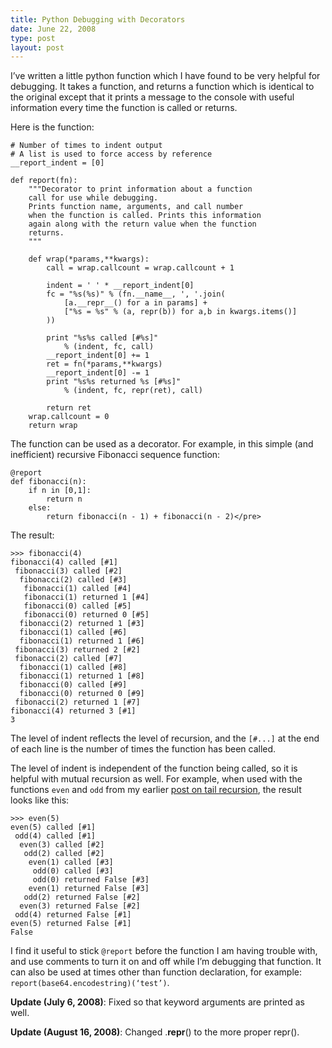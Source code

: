 ```yaml
---
title: Python Debugging with Decorators
date: June 22, 2008
type: post
layout: post
---
```

I’ve written a little python function which I have found to be very helpful for debugging. It takes a function, and returns a function which is identical to the original except that it prints a message to the console with useful information every time the function is called or returns.

Here is the function:

    # Number of times to indent output
    # A list is used to force access by reference
    __report_indent = [0]

    def report(fn):
        """Decorator to print information about a function
        call for use while debugging.
        Prints function name, arguments, and call number
        when the function is called. Prints this information
        again along with the return value when the function
        returns.
        """

        def wrap(*params,**kwargs):
            call = wrap.callcount = wrap.callcount + 1

            indent = ' ' * __report_indent[0]
            fc = "%s(%s)" % (fn.__name__, ', '.join(
                [a.__repr__() for a in params] +
                ["%s = %s" % (a, repr(b)) for a,b in kwargs.items()]
            ))

            print "%s%s called [#%s]"
                % (indent, fc, call)
            __report_indent[0] += 1
            ret = fn(*params,**kwargs)
            __report_indent[0] -= 1
            print "%s%s returned %s [#%s]"
                % (indent, fc, repr(ret), call)

            return ret
        wrap.callcount = 0
        return wrap

The function can be used as a decorator. For example, in this simple (and inefficient) recursive Fibonacci sequence function:

    @report
    def fibonacci(n):
        if n in [0,1]:
            return n
        else:
            return fibonacci(n - 1) + fibonacci(n - 2)</pre>

The result:

    >>> fibonacci(4)
    fibonacci(4) called [#1]
     fibonacci(3) called [#2]
      fibonacci(2) called [#3]
       fibonacci(1) called [#4]
       fibonacci(1) returned 1 [#4]
       fibonacci(0) called [#5]
       fibonacci(0) returned 0 [#5]
      fibonacci(2) returned 1 [#3]
      fibonacci(1) called [#6]
      fibonacci(1) returned 1 [#6]
     fibonacci(3) returned 2 [#2]
     fibonacci(2) called [#7]
      fibonacci(1) called [#8]
      fibonacci(1) returned 1 [#8]
      fibonacci(0) called [#9]
      fibonacci(0) returned 0 [#9]
     fibonacci(2) returned 1 [#7]
    fibonacci(4) returned 3 [#1]
    3

The level of indent reflects the level of recursion, and the `[#...]` at the end of each line is the number of times the function has been called.

The level of indent is independent of the function being called, so it is helpful with mutual recursion as well. For example, when used with the functions <code>even</code> and <code>odd</code> from my earlier <a href="http://www.paulbutler.org/archives/tail-recursion-in-python/">post on tail recursion</a>, the result looks like this:

    >>> even(5)
    even(5) called [#1]
     odd(4) called [#1]
      even(3) called [#2]
       odd(2) called [#2]
        even(1) called [#3]
         odd(0) called [#3]
         odd(0) returned False [#3]
        even(1) returned False [#3]
       odd(2) returned False [#2]
      even(3) returned False [#2]
     odd(4) returned False [#1]
    even(5) returned False [#1]
    False

I find it useful to stick <code>@report</code> before the function I am having trouble with, and use comments to turn it on and off while I’m debugging that function. It can also be used at times other than function declaration, for example: <code>report(base64.encodestring)(‘test’)</code>.

<strong>Update (July 6, 2008)</strong>: Fixed so that keyword arguments are printed as well.

<strong>Update (August 16, 2008)</strong>: Changed .__repr__() to the more proper repr().

